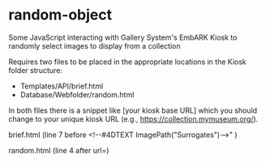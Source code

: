 # random-object
Some JavaScript interacting with Gallery System's EmbARK Kiosk to randomly select images to display from a collection

Requires two files to be placed in the appropriate locations in the Kiosk folder structure:

* Templates/API/brief.html
* Database/Webfolder/random.html

In both files there is a snippet like [your kiosk base URL] which you should change to your unique kiosk URL (e.g., https://collection.mymuseum.org/). 

brief.html (line 7 before &lt;!--#4DTEXT ImagePath("Surrogates")--&gt;" )

random.html (line 4 after url=)



